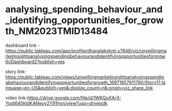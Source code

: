 # analysing_spending_behaviour_and_identifying_opportunities_for_growth_NM2023TMID13484

dashboard link - https://public.tableau.com/app/profile/dhanalakshmi.s7848/viz/unveillingmarketinsightsanalysingspendingbehaviourandidentifyingopportunitiesforgrowth/Dashboard2?publish=yes 

story link-https://public.tableau.com/views/unveillingmarketinsightsanalysingspendingbehaviourandidentifyingopportunitiesforgrowth_16971857911760/Story1?:language=en-US&publish=yes&:display_count=n&:origin=viz_share_link

video link-https://drive.google.com/file/d/1WKQoXAr3-Ypdi645kIdKANeoy2Y91hyn/view?usp=drivesdk
